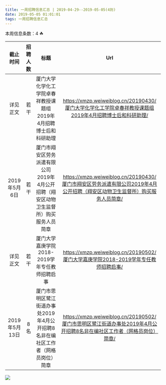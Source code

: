 ```yaml
---
title: 一周招聘信息汇总 | 2019-04-29--2019-05-05(4则)
date: 2019-05-05 01:01:01
tags: 一周招聘信息汇总
---
```

本周信息条数：4   ☘ 
<!-- more -->

| 截止时间 | 招聘人数 | 标题 | Url |
| :-: | :-: | :-: | :-: |
| 详见正文 | 若干 | 厦门大学化学化工学院卓春祥教授课题组2019年4月招聘博士后和科研助理|https://xmzp.weiweiblog.cn/20190430/厦门大学化学化工学院卓春祥教授课题组2019年4月招聘博士后和科研助理/ |
| 2019年5月6日 | 若干 | 厦门市翔安区劳务派遣有限公司2019年4月公开招聘（翔安区动物卫生监督所）购买服务人员简章|https://xmzp.weiweiblog.cn/20190430/厦门市翔安区劳务派遣有限公司2019年4月公开招聘（翔安区动物卫生监督所）购买服务人员简章/ |
| 详见正文 | 若干 | 厦门大学嘉庚学院2018-2019学年专任教师招聘启事|https://xmzp.weiweiblog.cn/20190502/厦门大学嘉庚学院2018-2019学年专任教师招聘启事/ |
| 2019年5月13日 | 8名 | 厦门市思明区鹭江街道办事处2019年4月公开招聘8名非在编社区工作者（网格员岗位）简章|https://xmzp.weiweiblog.cn/20190502/厦门市思明区鹭江街道办事处2019年4月公开招聘8名非在编社区工作者（网格员岗位）简章/ |
![](https://cdn.weiweiblog.cn/20181015134814.png)